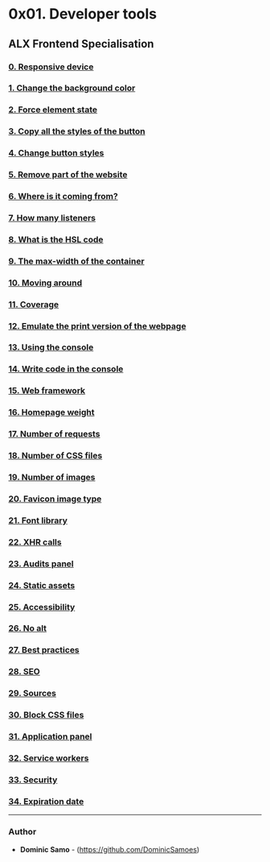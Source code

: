 # 0x01. Developer tools

## ALX Frontend Specialisation

### [0. Responsive device](./0-responsive_device.png)

### [1. Change the background color](./1-change_bg_color.png)

### [2. Force element state](./2-pathways_menu.png)

### [3. Copy all the styles of the button](./3-button_styles)

### [4. Change button styles](./4-new_buttons.png)

### [5. Remove part of the website](./5-deleted_elements.png)

### [6. Where is it coming from?](./6-declaration_file)

### [7. How many listeners](./7-number_of_listeners)

### [8. What is the HSL code](./8-hsl)

### [9. The max-width of the container](./9-max_width)

### [10. Moving around](./10-moved_around.png)

### [11. Coverage](./11-coverage)

### [12. Emulate the print version of the webpage](./12-print_version.png)

### [13. Using the console](./3-logo_dollar0)

### [14. Write code in the console](./14-doc_title)

### [15. Web framework](./15-hbtn_framework)

### [16. Homepage weight](./16-weight.png)

### [17. Number of requests](./17-requests.png)

### [18. Number of CSS files](./18-css_loaded)

### [19. Number of images](./19-images_loaded)

### [20. Favicon image type](./20-favicon_type)

### [21. Font library](./21-hbtn_font_lib)

### [22. XHR calls](./22-xhr_calls)

### [23. Audits panel](./23-performance_audit.png)

### [24. Static assets](./24-static_assets_audit.png)

### [25. Accessibility](./25-contrast_issue)

### [26. No alt](./26-no_alt)

### [27. Best practices](./27-missing_attr)

### [28. SEO](./28-unclear_desc.png)

### [29. Sources](./29-how_many_colors.png)

### [30. Block CSS files](./30-no_css.png)

### [31. Application panel](./31-session_storage_key)

### [32. Service workers](./32-service_workers)

### [33. Security](./33-ssl_cert)

### [34. Expiration date](./34-ssl_expiration.png)

---

### Author
* **Dominic Samo** - (https://github.com/DominicSamoes)
